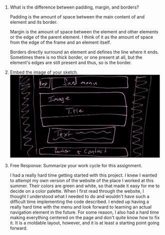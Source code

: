 1. What is the difference between padding, margin, and borders?

    Padding is the amount of space between the main content of and element and its border.

    Margin is the amount of space between the element and other elements or the edge of the parent element. I think of it as the amount of space from the edge of the frame and an element itself.

    Borders directly surround an element and defines the line where it ends. Sometimes there is no thick border, or one present at all, but the element's edges are still present and thus, so is the border.

2. Embed the image of your sketch.
    ![The sketch of my layout](./images/Skech_screenshot.jpg)

3. Free Response: Summarize your work cycle for this assignment.

    I had a really hard time getting started with this project. I knew I wanted to attempt my own version of the website of the place I worked at this summer. Their colors are green and white, so that made it easy for me to decide on a color palette. When I first read through the website, I thought I understood what I needed to do and wouldn't have such a difficult time implementing the code described. I ended up having a really hard time with the menu and look forward to learning an actual navigation element in the future. For some reason, I also had a hard time making everything centered on the page and don't quite know how to fix it. It is a moldable layout, however, and it is at least a starting point going forward. 
